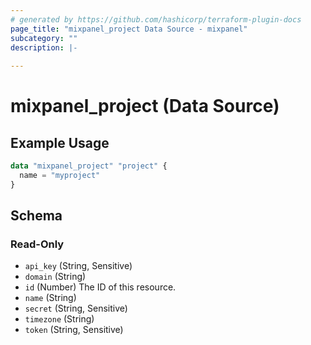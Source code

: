 ```yaml
---
# generated by https://github.com/hashicorp/terraform-plugin-docs
page_title: "mixpanel_project Data Source - mixpanel"
subcategory: ""
description: |-
  
---
```


# mixpanel_project (Data Source)



## Example Usage

```terraform
data "mixpanel_project" "project" {
  name = "myproject"
}
```

<!-- schema generated by tfplugindocs -->
## Schema

### Read-Only

- `api_key` (String, Sensitive)
- `domain` (String)
- `id` (Number) The ID of this resource.
- `name` (String)
- `secret` (String, Sensitive)
- `timezone` (String)
- `token` (String, Sensitive)
